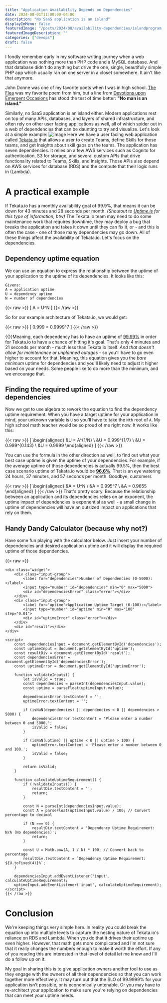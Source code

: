 ```yaml
---
title: "Application Availability Depends on Dependencies"
date: 2024-08-01T11:00:00-04:00
description: "No SaaS application is an island"
displayInMenu: false
featuredImage: "/posts/2024/08/availability-dependencies/islandprogram.webp"
featuredImageDescription: ""
categories: ["devops"]
draft: false
---
```

I fondly remember early in my software writing journey when a web application was nothing more than PHP code and a MySQL database.  And that database didn't do anything but drive the one, single, beautifully simple PHP app which usually ran on one server in a closet somewhere.  It ain't like that anymore.

John Donne was one of my favorite poets when I was in high school. [The Flea](https://en.wikipedia.org/wiki/The_Flea_(poem)) was my favorite poem from him, but a line from [Devotions upon Emergent Occasions](https://en.wikipedia.org/wiki/Devotions_upon_Emergent_Occasions) has stood the test of time better: **"No man is an island."**

Similarly, no SaaS application is an island either.  Modern applications rest on top of many APIs, databases, and layers of shared infrastructure, and often rely on other user facing applications as well, all of which spider out in a web of dependencies that can be daunting to try and visualize.  Let's look at a simple example:
![image](/posts/2024/08/availability-dependencies/tekata-arch-basic.png)
Here we have a user facing web application called [Tekata.io](https://dojo.tekata.io) that allows a user to create Teams, define Skills for those teams, and get Insights about skill gaps on the teams.  The application has seven dependencies.  It relies on a few AWS services such as Cognito for authentication, S3 for storage, and several custom APIs that drive functionality related to Teams, Skills, and Insights.  Those APIs also depend on AWS services for database (RDS) and the compute that their logic runs in (Lambda).

# A practical example
If Tekata.io has a monthly availability goal of 99.9%, that means it can be down for 43 minutes and 28 seconds per month.  _(Shoutout to [Uptime.is](https://uptime.is/99.9) for this type of information, btw)_  The Tekata.io team may need to do some maintenance work that requires downtime, they may deploy a bug that breaks the application and takes it down until they can fix it, or - and this is often the case - one of those many dependencies may go down.  All of these things affect the availability of Tekata.io.  Let's focus on the dependencies.

## Dependency uptime equation
We can use an equation to express the relationship between the uptime of your application to the uptime of its dependencies.  It looks like this:

    Givens:
    A = application uptime
    U = dependency uptime
    N = number of dependencies

{{< raw >}}
\[ A = U^N \]
{{< /raw >}}

So for our example architecture of Tekata.io, we would get:

{{< raw >}}
\[ 0.999 = 0.9999^7 \]
{{< /raw >}}
    
{{<smallimg src="/posts/2024/08/availability-dependencies/office-space-2.jpeg" alt="Office space screenshot" smartfloat="right" width="250px">}}Meaning, each dependency has to have an uptime of [99.99%](https://uptime.is/99.99) in order for Tekata.io to have a chance of hitting it's goal.  That's only 4 minutes and 21 seconds per month - much less than Tekata.io itself.  _And that doesn't allow for maintenance or unplanned outages_ - so you'll have to go even higher to account for that.  Meaning, this equation gives you the _bare minimum_ uptime for dependencies and you'll likely need to adjust it higher based on your needs.  Some people like to do more than the minimum, and we encourage that.

## Finding the required uptime of your dependencies
Now we get to use algebra to rework the equation to find the dependency uptime requirement.  When you have a target uptime for your application in mind, your unknown variable is `U` so you'll have to take the `Nth` root of `A`.  My high school math teacher would be so proud of me right now.  It works like this:

{{< raw >}}
\[ 
\begin{aligned}
&U = A^{1/N} \\ 
&U = 0.999^{1/7} \\
&U = 0.999^{0.143} \\
&U = 0.9999
\end{aligned}
\]
{{< /raw >}}

You can use the formula in the other direction as well, to find out what your best case uptime is given the uptime of your dependencies.  For example, if the average uptime of those dependencies is actually 99.5%, then the best case scenario uptime of Tekata.io would be [**96.6%**](https://uptime.is/96.6).  That is an eye watering 24 hours, 37 minutes, and 57 seconds per month.  Goodbye, customers

{{< raw >}}
\[
\begin{aligned}
&A = U^N \\
&A = 0.995^7 \\
&A = 0.9655 
\end{aligned}
\]
{{< /raw >}}
That's pretty scary.  Because the relationship between an application and its dependencies relies on an exponent, the uptime impact of dependencies is exponential as well - a small change in uptime of dependencies will have an outsized impact on applications that rely on them.

## Handy Dandy Calculator (because why not?)
Have some fun playing with the calculator below.  Just insert your number of dependencies and desired application uptime and it will display the required uptime of those dependencies.

{{< raw >}}
    <style>
        .widget {
            font-family: Arial, sans-serif;
            max-width: 300px;
            margin: 20px auto;
            padding: 20px;
            border: 1px solid #ccc;
            border-radius: 5px;
        }
        .input-group {
            margin-bottom: 10px;
        }
        label {
            display: block;
            margin-bottom: 5px;
        }
        input {
            width: 100%;
            padding: 5px;
            box-sizing: border-box;
        }
        #result {
            margin-top: 20px;
            font-weight: bold;
        }
        .error {
            color: red;
            font-size: 0.8em;
            margin-top: 5px;
        }
    </style>

    <div class="widget">
        <div class="input-group">
            <label for="dependencies">Number of Dependencies (0-5000):</label>
            <input type="number" id="dependencies" min="0" max="5000">
            <div id="dependenciesError" class="error"></div>
        </div>
        <div class="input-group">
            <label for="uptime">Application Uptime Target (0-100):</label>
            <input type="number" id="uptime" min="0" max="100" step="0.01">
            <div id="uptimeError" class="error"></div>
        </div>
        <div id="result"></div>
    </div>

    <script>
        const dependenciesInput = document.getElementById('dependencies');
        const uptimeInput = document.getElementById('uptime');
        const resultDiv = document.getElementById('result');
        const dependenciesError = document.getElementById('dependenciesError');
        const uptimeError = document.getElementById('uptimeError');

        function validateInputs() {
            let isValid = true;
            const dependencies = parseInt(dependenciesInput.value);
            const uptime = parseFloat(uptimeInput.value);

            dependenciesError.textContent = '';
            uptimeError.textContent = '';

            if (isNaN(dependencies) || dependencies < 0 || dependencies > 5000) {
                dependenciesError.textContent = 'Please enter a number between 0 and 5000.';
                isValid = false;
            }

            if (isNaN(uptime) || uptime < 0 || uptime > 100) {
                uptimeError.textContent = 'Please enter a number between 0 and 100.';
                isValid = false;
            }

            return isValid;
        }

        function calculateUptimeRequirement() {
            if (!validateInputs()) {
                resultDiv.textContent = '';
                return;
            }

            const N = parseInt(dependenciesInput.value);
            const A = parseFloat(uptimeInput.value) / 100; // Convert percentage to decimal

            if (N === 0) {
                resultDiv.textContent = 'Dependency Uptime Requirement: N/A (No dependencies)';
                return;
            }

            const U = Math.pow(A, 1 / N) * 100; // Convert back to percentage
            resultDiv.textContent = `Dependency Uptime Requirement: ${U.toFixed(4)}%`;
        }

        dependenciesInput.addEventListener('input', calculateUptimeRequirement);
        uptimeInput.addEventListener('input', calculateUptimeRequirement);
    </script>
    {{< /raw >}}

# Conclusion
We're keeping things very simple here.  In reality you could break the equation up into multiple levels to capture the nesting nature of Tekata.io's reliance on RDS and Lambda.  When you do that it drives their uptime up even higher.  However, that math gets more complicated and I'm not sure that it really changes the numbers enough to make it worth the effort.  If any of you reading this are interested in that level of detail let me know and I'll do a follow up on it.

My goal in sharing this is to give application owners another tool to use as they engage with the owners of all their dependencies so that you can work together more effectively.  It may turn out that the SLO of 99.9999% for your application isn't possible, or is economically untenable.  Or you may have to re-architect your application to make sure you're relying on dependencies that can meet your uptime needs.  